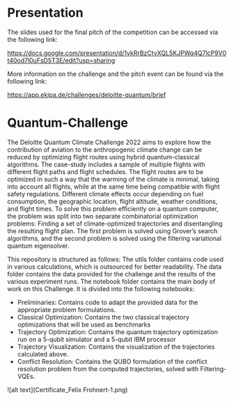 # Presentation
The slides used for the final pitch of the competition can be accessed via the following link:

https://docs.google.com/presentation/d/1ykRrBzCtyXQL5KJPWq4Q7lcP9V0t40od7l0uFsD5T3E/edit?usp=sharing

More information on the challenge and the pitch event can be found via the following link:

https://app.ekipa.de/challenges/deloitte-quantum/brief

# Quantum-Challenge
The Deloitte Quantum Climate Challenge 2022 aims to explore how the contribution of aviation to the anthropogenic climate change can be reduced by optimizing flight routes using hybrid
quantum-classical algorithms. The case-study includes a sample of multiple flights with different
flight paths and flight schedules. The flight routes are to be optimized in such a way that the
warming of the climate is minimal, taking into account all flights, while at the same time being
compatible with flight safety regulations. Different climate effects occur depending on fuel consumption, the geographic location, flight altitude, weather conditions, and flight times. To solve
this problem efficiently on a quantum computer, the problem was split into two separate combinatorial optimization problems: Finding a set of climate-optimized trajectories and disentangling the
resulting flight plan. The first problem is solved using Grover’s search algorithms, and the second
problem is solved using the filtering variational quantum eigensolver.

This repository is structured as follows: The utils folder contains code used in various calculations, which is outsourced for better readability. The data folder contains the data provided for the challenge and the results of the various experiment runs. The notebook folder contains the main body of work on this Challenge. It is divided into the following notebooks: 
 

- Preliminaries: Contains code to adapt the provided data for the appropriate problem formulations.
- Classical Optimization: Contains the two classical trajectory optimizations that will be used as benchmarks
- Trajectory Optimization: Contains the quantum trajectory optimization run on a 5-qubit simulator and a 5-qubit IBM processor
- Trajectory Visualization: Contains the visualization of the trajectories calculated above.
- Conflict Resolution: Contains the QUBO formulation of the conflict resolution problem from the computed trajectories, solved with Filtering-VQEs.


 
![alt text](Certificate_Felix Frohnert-1.png)

